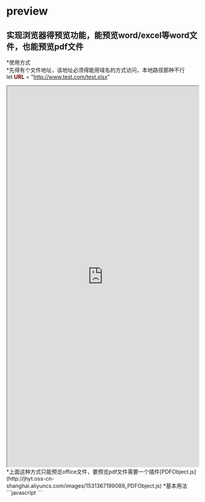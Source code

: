 # preview
## 实现浏览器得预览功能，能预览word/excel等word文件，也能预览pdf文件
*使用方式<br/>
*先得有个文件地址，该地址必须得能用域名的方式访问，本地路径那种不行<br/>
let **<font color="#660000">URL</font>** = "http://www.test.com/test.xlsx"
<iframe src='http://view.officeapps.live.com/op/view.aspx?src=**<font color="#660000">URL</font>**' width='100%' height='1000px' frameborder='1'>
 </iframe>
 *上面这种方式只能预览office文件，要预览pdf文件需要一个插件[PDFObject.js](http://jhyt.oss-cn-shanghai.aliyuncs.com/images/1531367199089_PDFObject.js)
 *基本用法<br/>
 ```javascript
 <script>
 
var options = {

height: "550px",

pdfOpenParams: {view: 'FitV', page: '0' },

name:"mans",

fallbackLink: "<p>您的浏览器暂不支持此pdf，请下载最新的浏览器</p>"

};

let url = './副本TJ1901083.pdf'

PDFObject.embed(url, "#example1",options);

</script>
```
